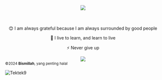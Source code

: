 <h1 align="center">
    <img src="https://readme-typing-svg.herokuapp.com/?font=Righteous&size=35&center=true&vCenter=true&width=500&height=70&duration=4000&lines=Hi+There!+👋;+I'm+Taukhid+Aji+Nurwijayadi!;+I+am+a+freelancer;" />
</h1>
<br/>
<div align="center">

😊 I am always grateful because I am always surrounded by good people


🌱 I live to learn, and learn to live


⚡ Never give up

</div>
 
<div align="center"> 
    <a href="https://www.linkedin.com/in/taukhid-ajin" target="_blank">
        <img src="https://img.shields.io/badge/LinkedIn-0077B5?style=for-the-badge&logo=linkedin&logoColor=white" target="_blank" />
    </a>
</div>

<footer>
    <small>©2024 <strong>Bismillah</strong>, yang penting halal</small>
    <p> <img src="https://komarev.com/ghpvc/?username=Tektek9&label=Profile%20views&color=0e75b6&style=flat" alt="Tektek9" /> </p>
</footer>
